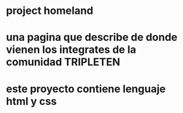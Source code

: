 # project homeland

# una pagina que describe de donde vienen los integrates de la comunidad TRIPLETEN

# este proyecto contiene lenguaje html y css
